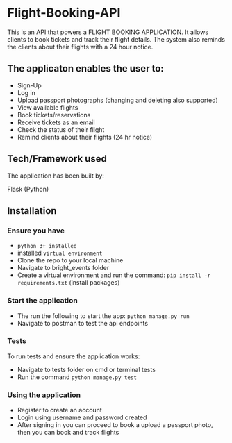 # Flight-Booking-API
This is an API that powers a FLIGHT BOOKING APPLICATION. It allows clients to book tickets and track their flight details. The system also reminds the clients about their flights with a 24 hour notice. 

## The applicaton enables the user to:

 - Sign-Up
 - Log in
 - Upload passport photographs (changing and deleting also supported)
 - View available flights
 - Book tickets/reservations
 - Receive tickets as an email
 - Check the status of their flight
 - Remind clients about their flights (24 hr notice)


## Tech/Framework used
The application has been built by:

Flask (Python)

## Installation
### Ensure you have
 - `python 3+ installed`
 - installed `virtual environment`
 - Clone the repo to your local machine
 - Navigate to bright_events folder
 - Create a virtual environment and run the command: `pip install -r requirements.txt` (install packages)

### Start the application
 - The run the following to start the app:
`python manage.py run`
 - Navigate to postman to test the api endpoints

### Tests
To run tests and ensure the application works:

 - Navigate to tests folder on cmd or terminal
tests
 - Run the command `python manage.py test`

### Using the application
 - Register to create an account
 - Login using username and password created
 - After signing in you can proceed to book a upload a passport photo, then you can book and track flights